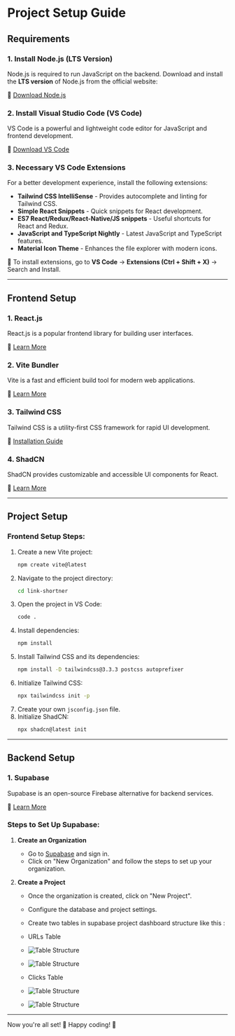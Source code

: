 # Project Setup Guide

## Requirements

### 1. Install Node.js (LTS Version)
Node.js is required to run JavaScript on the backend. Download and install the **LTS version** of Node.js from the official website:

🔗 [Download Node.js](https://nodejs.org/en/download)

### 2. Install Visual Studio Code (VS Code)
VS Code is a powerful and lightweight code editor for JavaScript and frontend development.

🔗 [Download VS Code](https://code.visualstudio.com/download)

### 3. Necessary VS Code Extensions
For a better development experience, install the following extensions:

- **Tailwind CSS IntelliSense** - Provides autocomplete and linting for Tailwind CSS.
- **Simple React Snippets** - Quick snippets for React development.
- **ES7 React/Redux/React-Native/JS snippets** - Useful shortcuts for React and Redux.
- **JavaScript and TypeScript Nightly** - Latest JavaScript and TypeScript features.
- **Material Icon Theme** - Enhances the file explorer with modern icons.

📌 To install extensions, go to **VS Code** → **Extensions (Ctrl + Shift + X)** → Search and Install.

---

## Frontend Setup

### 1. React.js
React.js is a popular frontend library for building user interfaces.

🔗 [Learn More](https://react.dev/)

### 2. Vite Bundler
Vite is a fast and efficient build tool for modern web applications.

🔗 [Learn More](https://vite.dev/)

### 3. Tailwind CSS
Tailwind CSS is a utility-first CSS framework for rapid UI development.

🔗 [Installation Guide](https://tailwindcss.com/docs/installation/using-vite)

### 4. ShadCN
ShadCN provides customizable and accessible UI components for React.

🔗 [Learn More](https://ui.shadcn.com/)

---

## Project Setup

### Frontend Setup Steps:
1. Create a new Vite project:
   ```sh
   npm create vite@latest
   ```
2. Navigate to the project directory:
   ```sh
   cd link-shortner
   ```
3. Open the project in VS Code:
   ```sh
   code .
   ```
4. Install dependencies:
   ```sh
   npm install
   ```
5. Install Tailwind CSS and its dependencies:
   ```sh
   npm install -D tailwindcss@3.3.3 postcss autoprefixer
   ```
6. Initialize Tailwind CSS:
   ```sh
   npx tailwindcss init -p
   ```
7. Create your own `jsconfig.json` file.
8. Initialize ShadCN:
   ```sh
   npx shadcn@latest init
   ```

---

## Backend Setup

### 1. Supabase
Supabase is an open-source Firebase alternative for backend services.

🔗 [Learn More](https://supabase.com/)

### Steps to Set Up Supabase:
1. **Create an Organization**
   - Go to [Supabase](https://supabase.com/) and sign in.
   - Click on "New Organization" and follow the steps to set up your organization.

2. **Create a Project**
   - Once the organization is created, click on "New Project".
   - Configure the database and project settings.
   - Create two tables in supabase project dashboard structure like this :
   - URLs Table
   - ![Table Structure](https://your-image-url.com/table.png)
   - ![Table Structure](https://your-image-url.com/table.png)

   - Clicks Table
   - ![Table Structure](https://your-image-url.com/table.png)
   - ![Table Structure](https://your-image-url.com/table.png)


---

Now you're all set! 🚀 Happy coding! 🎉

